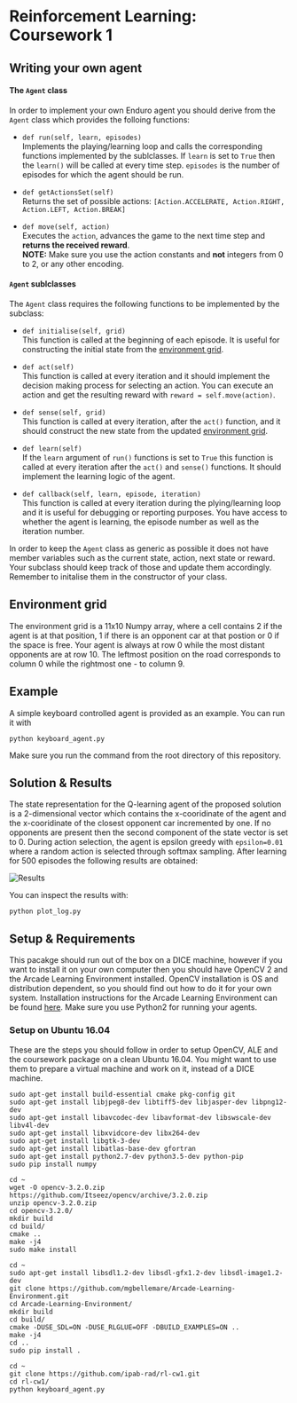 # Reinforcement Learning: Coursework 1

## Writing your own agent

#### The `Agent` class

In order to implement your own Enduro agent you should derive from the `Agent` class which provides the folloing functions:

* `def run(self, learn, episodes)`  
Implements the playing/learning loop and calls the corresponding functions implemented by the sublclasses. If `learn` is set to `True` then the `learn()` will be called at every time step. `episodes` is the number of episodes for which the agent should be run.

* `def getActionsSet(self)`  
Returns the set of possible actions: `[Action.ACCELERATE, Action.RIGHT, Action.LEFT, Action.BREAK]`

* `def move(self, action)`  
Executes the `action`, advances the game to the next time step and **returns the received reward**.  
**NOTE:**  Make sure you use the action constants and **not** integers from 0 to 2, or any other encoding.

#### `Agent` sublclasses
The `Agent` class requires the following functions to be implemented by the subclass:

* `def initialise(self, grid)`  
This function is called at the beginning of each episode. It is useful for constructing the initial state from the [environment grid](#environment-grid).

* `def act(self)`  
This function is called at every iteration and it should implement the decision making process for selecting an action. You can execute an action and get the resulting reward with `reward = self.move(action)`.

* `def sense(self, grid)`  
This function is called at every iteration, after the `act()` function, and it should construct the new state from the updated [environment grid](#environment-grid).

* `def learn(self)`  
If the `learn` argument of `run()` functions is set to `True` this function is called at every iteration after the `act()` and `sense()` functions. It should implement the learning logic of the agent.

* `def callback(self, learn, episode, iteration)`  
This function is called at every iteration during the plying/learning loop and it is useful for debugging or reporting purposes. You have access to whether the agent is learning, the episode number as well as the iteration number.

In order to keep the `Agent` class as generic as possible it does not have member variables such as the current state, action, next state or reward. Your subclass should keep track of those and update them accordingly. Remember to initalise them in the constructor of your class.

## Environment grid
The environment grid is a 11x10 Numpy array, where a cell contains 2 if the agent is at that position, 1 if there is an opponent car at that postion or 0 if the space is free. Your agent is always at row 0 while the most distant opponents are at row 10. The leftmost position on the road corresponds to column 0 while the rightmost one - to column 9.

## Example
A simple keyboard controlled agent is provided as an example. You can run it with
```
python keyboard_agent.py
```
Make sure you run the command from the root directory of this repository.

## Solution & Results

The state representation for the Q-learning agent of the proposed solution is a 2-dimensional vector which contains the x-cooridinate of the agent and the x-cooridinate of the closest opponent car incremented by one. If no opponents are present then the second component of the state vector is set to 0. During action selection, the agent is epsilon greedy with `epsilon=0.01` where a random action is selected through softmax sampling. After learning for 500 episodes the following results are obtained:

![Results](https://raw.githubusercontent.com/ipab-rad/rl-cw1/master/figs/results.svg)

You can inspect the results with:

```
python plot_log.py
```

## Setup & Requirements
This pacakge should run out of the box on a DICE machine, however if you want to install it on your own computer then you should have OpenCV 2 and the Arcade Learning Environment installed. OpenCV installation is OS and distribution dependent, so you should find out how to do it for your own system. Installation instructions for the Arcade Learning Environment can be found [here](https://github.com/mgbellemare/Arcade-Learning-Environment#quick-start). Make sure you use Python2 for running your agents.

### Setup on Ubuntu 16.04
These are the steps you should follow in order to setup OpenCV, ALE and the coursework package on a clean Ubuntu 16.04. You might want to use them to prepare a virtual machine and work on it, instead of a DICE machine.

```
sudo apt-get install build-essential cmake pkg-config git
sudo apt-get install libjpeg8-dev libtiff5-dev libjasper-dev libpng12-dev
sudo apt-get install libavcodec-dev libavformat-dev libswscale-dev libv4l-dev
sudo apt-get install libxvidcore-dev libx264-dev
sudo apt-get install libgtk-3-dev
sudo apt-get install libatlas-base-dev gfortran
sudo apt-get install python2.7-dev python3.5-dev python-pip
sudo pip install numpy

cd ~
wget -O opencv-3.2.0.zip https://github.com/Itseez/opencv/archive/3.2.0.zip
unzip opencv-3.2.0.zip 
cd opencv-3.2.0/
mkdir build
cd build/
cmake ..
make -j4
sudo make install

cd ~
sudo apt-get install libsdl1.2-dev libsdl-gfx1.2-dev libsdl-image1.2-dev
git clone https://github.com/mgbellemare/Arcade-Learning-Environment.git
cd Arcade-Learning-Environment/
mkdir build
cd build/
cmake -DUSE_SDL=ON -DUSE_RLGLUE=OFF -DBUILD_EXAMPLES=ON ..
make -j4
cd ..
sudo pip install .

cd ~
git clone https://github.com/ipab-rad/rl-cw1.git
cd rl-cw1/
python keyboard_agent.py 
```

